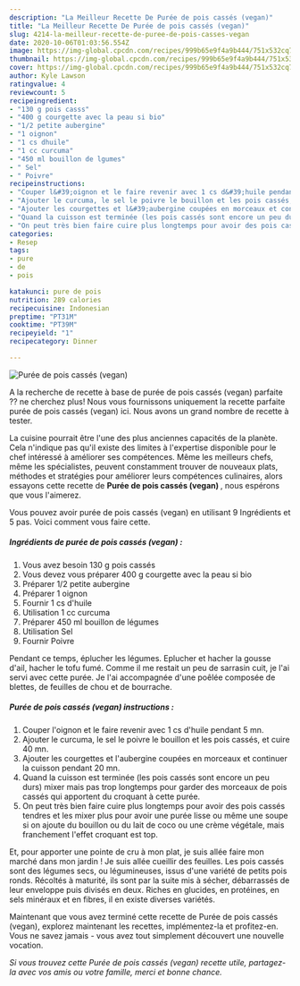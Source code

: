 ```yaml
---
description: "La Meilleur Recette De Purée de pois cassés (vegan)"
title: "La Meilleur Recette De Purée de pois cassés (vegan)"
slug: 4214-la-meilleur-recette-de-puree-de-pois-casses-vegan
date: 2020-10-06T01:03:56.554Z
image: https://img-global.cpcdn.com/recipes/999b65e9f4a9b444/751x532cq70/puree-de-pois-casses-vegan-photo-principale-de-la-recette.jpg
thumbnail: https://img-global.cpcdn.com/recipes/999b65e9f4a9b444/751x532cq70/puree-de-pois-casses-vegan-photo-principale-de-la-recette.jpg
cover: https://img-global.cpcdn.com/recipes/999b65e9f4a9b444/751x532cq70/puree-de-pois-casses-vegan-photo-principale-de-la-recette.jpg
author: Kyle Lawson
ratingvalue: 4
reviewcount: 5
recipeingredient:
- "130 g pois casss"
- "400 g courgette avec la peau si bio"
- "1/2 petite aubergine"
- "1 oignon"
- "1 cs dhuile"
- "1 cc curcuma"
- "450 ml bouillon de lgumes"
- " Sel"
- " Poivre"
recipeinstructions:
- "Couper l&#39;oignon et le faire revenir avec 1 cs d&#39;huile pendant 5 mn​.​"
- "Ajouter le curcuma, le sel le poivre le bouillon et les pois cassés, et cuire 40 mn​.​"
- "Ajouter les courgettes ​​et l&#39;aubergine​ ​​coupées en morceaux et continuer la cuisson pendant 20 mn."
- "Quand la cuisson est terminée​ (les pois cassés sont encore un peu durs) mixer mais pas trop longtemps pour garder des morceaux de pois cassés qui apportent du croquant à cette purée."
- "On peut très bien faire cuire plus longtemps pour avoir des pois cassés tendres et les mixer plus pour avoir une purée lisse ou même une soupe si on ajoute du bouillon ou du lait de coco ou une crème végétale, mais franchement l&#39;effet croquant est top."
categories:
- Resep
tags:
- pure
- de
- pois

katakunci: pure de pois 
nutrition: 289 calories
recipecuisine: Indonesian
preptime: "PT31M"
cooktime: "PT39M"
recipeyield: "1"
recipecategory: Dinner

---
```



![Purée de pois cassés (vegan)](https://img-global.cpcdn.com/recipes/999b65e9f4a9b444/751x532cq70/puree-de-pois-casses-vegan-photo-principale-de-la-recette.jpg)

A la recherche de recette à base de purée de pois cassés (vegan) parfaite ?? ne cherchez plus! Nous vous fournissons uniquement la recette parfaite purée de pois cassés (vegan) ici. Nous avons un grand nombre de recette à tester.

La cuisine pourrait être l'une des plus anciennes capacités de la planète. Cela n'indique pas qu'il existe des limites à l'expertise disponible pour le chef intéressé à améliorer ses compétences. Même les meilleurs chefs, même les spécialistes, peuvent constamment trouver de nouveaux plats, méthodes et stratégies pour améliorer leurs compétences culinaires, alors essayons cette recette de <strong> Purée de pois cassés (vegan) </strong>, nous espérons que vous l'aimerez.

<!--inarticleads1-->

Vous pouvez avoir purée de pois cassés (vegan) en utilisant 9 Ingrédients et 5 pas. Voici comment vous faire cette.

##### Ingrédients de purée de pois cassés (vegan) :

1. Vous avez besoin 130 g pois cassés
1. Vous devez vous préparer 400 g courgette ​avec la peau si bio
1. Préparer 1/2 petite aubergine
1. Préparer 1 oignon
1. Fournir 1 cs d&#39;huile
1. Utilisation 1 cc curcuma
1. Préparer 450 ml bouillon de légumes
1. Utilisation  Sel
1. Fournir  Poivre


Pendant ce temps, éplucher les légumes. Eplucher et hacher la gousse d&#39;ail, hacher le tofu fumé. Comme il me restait un peu de sarrasin cuit, je l&#39;ai servi avec cette purée. Je l&#39;ai accompagnée d&#39;une poêlée composée de blettes, de feuilles de chou et de bourrache. 

<!--inarticleads2-->

##### Purée de pois cassés (vegan) instructions :

1. Couper l&#39;oignon et le faire revenir avec 1 cs d&#39;huile pendant 5 mn​.​
1. Ajouter le curcuma, le sel le poivre le bouillon et les pois cassés, et cuire 40 mn​.​
1. Ajouter les courgettes ​​et l&#39;aubergine​ ​​coupées en morceaux et continuer la cuisson pendant 20 mn.
1. Quand la cuisson est terminée​ (les pois cassés sont encore un peu durs) mixer mais pas trop longtemps pour garder des morceaux de pois cassés qui apportent du croquant à cette purée.
1. On peut très bien faire cuire plus longtemps pour avoir des pois cassés tendres et les mixer plus pour avoir une purée lisse ou même une soupe si on ajoute du bouillon ou du lait de coco ou une crème végétale, mais franchement l&#39;effet croquant est top.


Et, pour apporter une pointe de cru à mon plat, je suis allée faire mon marché dans mon jardin ! Je suis allée cueillir des feuilles. Les pois cassés sont des légumes secs, ou légumineuses, issus d&#39;une variété de petits pois ronds. Récoltés à maturité, ils sont par la suite mis à sécher, débarrassés de leur enveloppe puis divisés en deux. Riches en glucides, en protéines, en sels minéraux et en fibres, il en existe diverses variétés. 

<!--inarticleads1-->

<p>
Maintenant que vous avez terminé cette recette de Purée de pois cassés (vegan), explorez maintenant les recettes, implémentez-la et profitez-en. Vous ne savez jamais - vous avez tout simplement découvert une nouvelle vocation.
</p>

<p>
<i>Si vous trouvez cette Purée de pois cassés (vegan) recette utile, partagez-la avec vos amis ou votre famille, merci et bonne chance.</i>
</p>
